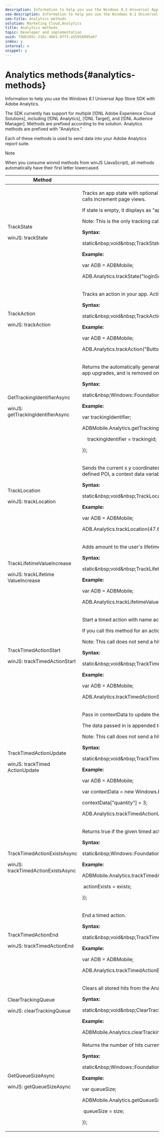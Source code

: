 ```yaml
---
description: Information to help you use the Windows 8.1 Universal App Store SDK with Adobe Analytics.
seo-description: Information to help you use the Windows 8.1 Universal App Store SDK with Adobe Analytics.
seo-title: Analytics methods
solution: Marketing Cloud,Analytics
title: Analytics methods
topic: Developer and implementation
uuid: 79db105c-216c-4061-97f3-a55954995e67
index: y
internal: n
snippet: y
---
```


# Analytics methods{#analytics-methods}

Information to help you use the Windows 8.1 Universal App Store SDK with Adobe Analytics.

The SDK currently has support for multiple [!DNL Adobe Experience Cloud Solutions], including [!DNL Analytics], [!DNL Target], and [!DNL Audience Manager]. Methods are prefixed according to the solution. Analytics methods are prefixed with "Analytics."

Each of these methods is used to send data into your Adobe Analytics report suite.

>[!NOTE]
>
>When you consume winmd methods from winJS (JavaScript), all methods automatically have their first letter lowercased.

<table id="table_164CA94BE9BD44E59F60389A6D148DF0"> 
 <thead> 
  <tr> 
   <th colname="col1" class="entry"> Method </th> 
   <th colname="col2" class="entry"> Description </th> 
  </tr> 
 </thead>
 <tbody> 
  <tr> 
   <td colname="col1"> TrackState <p>winJS: trackState </p> </td> 
   <td colname="col2"> <p>Tracks an app state with optional context data. States are the views that are available in your app, such as "home dashboard", "app settings", "cart", and so on. These states are similar to pages on a website, and <span class="codeph"> TrackState </span> calls increment page views. </p> <p>If <span class="codeph"> state </span> is empty, it displays as "app name app version (build)" in reports. If you see this value in reports, make sure you are setting <span class="codeph"> state </span> in each <span class="codeph"> TrackState </span> call. </p> <p>Note:  This is the only tracking call that increments page views. </p> <p> <b>Syntax:</b> </p> 
    <codeblock class="syntax csharp">
      static&amp;nbsp;void&amp;nbsp;TrackState(Platform::String&amp;nbsp;^state,&amp;nbsp;Windows::Foundation::Collections::IMap&lt;Platform::String^,&amp;nbsp;Platform::Object^&gt;&amp;nbsp;^contextData); 
    </codeblock> <p> <b>Example:</b> </p> 
    <codeblock class="syntax javascript">
      var&nbsp;ADB&nbsp;=&nbsp;ADBMobile; 
     
ADB.Analytics.trackState("loginScreen",&nbsp;null); 
    </codeblock> </td> 
  </tr> 
  <tr> 
   <td colname="col1"> TrackAction <p>winJS: trackAction </p> </td> 
   <td colname="col2"> <p>Tracks an action in your app. Actions are the things that happen in your app that you want to measure, such as "logons", "banner taps", "feed subscriptions", and other metrics. </p> <p> <b>Syntax:</b> </p> 
    <codeblock class="syntax csharp">
      static&amp;nbsp;void&amp;nbsp;TrackAction(Platform::String&amp;nbsp;^action,&amp;nbsp;Windows::Foundation::Collections::IMap&lt;Platform::String^,&amp;nbsp;Platform::Object^&gt;&amp;nbsp;^contextData);&amp;nbsp;&amp;nbsp;&amp;nbsp; 
    </codeblock> <p> <b>Example:</b> </p> 
    <codeblock class="syntax javascript">
      var&nbsp;ADB&nbsp;=&nbsp;ADBMobile; 
     
ADB.Analytics.trackAction("Button&nbsp;Click",&nbsp;null); 
    </codeblock> </td> 
  </tr> 
  <tr> 
   <td colname="col1"> GetTrackingIdentifierAsync <p>winJS: getTrackingIdentifierAsync </p> </td> 
   <td colname="col2"> <p>Returns the automatically generated visitor identifier for Analytics. This is an app-specific unique visitor id that is generated on initial launch and then stored and used from that point forward. This ID is preserved between app upgrades, and is removed on uninstall. </p> <p> <b>Syntax:</b> </p> 
    <codeblock class="syntax csharp">
      static&amp;nbsp;Windows::Foundation::IAsyncOperation&lt;Platform::String^&gt;&amp;nbsp;^GetTrackingIdentifierAsync(); 
    </codeblock> <p> <b>Example:</b> </p> 
    <codeblock class="syntax javascript">
      var&nbsp;trackingIdentifier; 
     
ADBMobile.Analytics.getTrackingIdentifierAsync().then(function&nbsp;(trackingid)&nbsp;{ 
     
&nbsp;&nbsp;&nbsp;&nbsp;trackingIdentifier&nbsp;=&nbsp;trackingid; 
     
}); 
    </codeblock> </td> 
  </tr> 
  <tr> 
   <td colname="col1"> TrackLocation <p>winJS: trackLocation </p> </td> 
   <td colname="col2"> <p>Sends the current x y coordinates. Also uses points of interest defined in the <span class="codeph"> ADBMobileConfig.json </span> file to determine if the location provided as a parameter is within any of your POI. If the current coordinates are within a defined POI, a context data variable is populated and sent with the <span class="codeph"> trackLocation </span> call. </p> <p> <b>Syntax:</b> </p> 
    <codeblock class="syntax csharp">
      static&amp;nbsp;void&amp;nbsp;TrackLocation(double&amp;nbsp;lat,&amp;nbsp;double&amp;nbsp;lon,&amp;nbsp;double&amp;nbsp;accuracy,&amp;nbsp;Windows::Foundation::Collections::IMap&lt;Platform::String^,&amp;nbsp;Platform::Object^&gt;&amp;nbsp;^contextData); 
    </codeblock> <p> <b>Example:</b> </p> 
    <codeblock class="syntax javascript">
      var&nbsp;ADB&nbsp;=&nbsp;ADBMobile; 
     
ADB.Analytics.trackLocation(47.60621,&nbsp;-122.33207,&nbsp;null); 
    </codeblock> </td> 
  </tr> 
  <tr> 
   <td colname="col1"> TrackLifetime​ValueIncrease <p>winJS: trackLifetime​ValueIncrease </p> </td> 
   <td colname="col2"> <p> Adds <span class="codeph"> amount </span> to the user's lifetime value. </p> <p> <b>Syntax:</b> </p> 
    <codeblock class="syntax csharp">
      static&amp;nbsp;void&amp;nbsp;TrackLifetimeValueIncrease(float&amp;nbsp;amount,&amp;nbsp;Windows::Foundation::Collections::IMap&lt;Platform::String^,&amp;nbsp;Platform::Object^&gt;&amp;nbsp;^contextData); 
    </codeblock> <p> <b>Example:</b> </p> 
    <codeblock class="syntax javascript">
      var&nbsp;ADB&nbsp;=&nbsp;ADBMobile; 
     
ADB.Analytics.trackLifetimeValueIncrease(10,&nbsp;null); 
    </codeblock> </td> 
  </tr> 
  <tr> 
   <td colname="col1"> TrackTimed​ActionStart <p>winJS: trackTimed​ActionStart </p> </td> 
   <td colname="col2"> <p>Start a timed action with name <span class="codeph"> action </span>. </p> <p> If you call this method for an action that has already started, the previous timed action is overwritten. </p> <p>Note:  This call does not send a hit. </p> <p> <b>Syntax:</b> </p> 
    <codeblock class="syntax csharp">
      static&amp;nbsp;void&amp;nbsp;TrackTimedActionStart(Platform::String&amp;nbsp;^action,&amp;nbsp;Windows::Foundation::Collections::IMap&lt;Platform::String^,&amp;nbsp;Platform::Object^&gt;&amp;nbsp;^contextData); 
    </codeblock> <p> <b>Example:</b> </p> 
    <codeblock class="syntax javascript">
      var&nbsp;ADB&nbsp;=&nbsp;ADBMobile; 
     
ADB.Analytics.trackTimedActionStart("cartToCheckout",&nbsp;null); 
    </codeblock> </td> 
  </tr> 
  <tr> 
   <td colname="col1"> TrackTimed​ActionUpdate <p>winJS: trackTimed​ActionUpdate </p> </td> 
   <td colname="col2"> <p> Pass in <span class="codeph"> contextData </span> to update the context data associated with the given <span class="codeph"> action </span>. </p> <p>The <span class="codeph"> data </span> passed in is appended to the existing data for the given action, and overwrites the data if the same key is already defined for <span class="codeph"> action </span> . </p> <p>Note:  This call does not send a hit. </p> <p> <b>Syntax:</b> </p> 
    <codeblock class="syntax csharp">
      static&amp;nbsp;void&amp;nbsp;TrackTimedActionUpdate(Platform::String&amp;nbsp;^action,&amp;nbsp;Windows::Foundation::Collections::IMap&lt;Platform::String^,&amp;nbsp;Platform::Object^&gt;&amp;nbsp;^contextData); 
    </codeblock> <p> <b>Example:</b> </p> 
    <codeblock class="syntax javascript">
      var&nbsp;ADB&nbsp;=&nbsp;ADBMobile; 
     
var&nbsp;contextData&nbsp;=&nbsp;new&nbsp;Windows.Foundation.Collections.PropertySet(); 
     
contextData["quantity"]&nbsp;=&nbsp;3; 
     
ADB.Analytics.trackTimedActionUpdate("cartToCheckout",&nbsp;contextData); 
    </codeblock> </td> 
  </tr> 
  <tr> 
   <td colname="col1"> TrackTimedActionExistsAsync <p>winJS: trackTimedActionExistsAsync </p> </td> 
   <td colname="col2"> <p>Returns true if the given timed action exists, and false if it does not. </p> <p> <b>Syntax:</b> </p> 
    <codeblock class="syntax csharp">
      static&amp;nbsp;Windows::Foundation::IAsyncOperation&lt;bool&gt;&amp;nbsp;^TrackTimedActionExistsAsync(Platform::String&amp;nbsp;^action); 
    </codeblock> <p> <b>Example:</b> </p> 
    <codeblock class="syntax javascript">
      ADBMobile.Analytics.trackTimedActionExistsAsync("signUp").then(function&nbsp;(exists)&nbsp;{ 
     
&nbsp;actionExists&nbsp;=&nbsp;exists; 
     
}); 
    </codeblock> </td> 
  </tr> 
  <tr> 
   <td colname="col1"> TrackTimed​ActionEnd <p>winJS: trackTimed​ActionEnd </p> </td> 
   <td colname="col2"> <p> End a timed action. </p> 
    <!--<p>If you provide <codeph>block</codeph>, you will have access to the final time values and be able to manipulate <codeph>data</codeph> prior to sending the final hit. </p> <note>If you provide <codeph>block</codeph>, you must return true to send a hit. Passing in <codeph>null</codeph> for <codeph>block</codeph> sends the final hit. </note>--> <p> <b>Syntax:</b> </p> 
    <codeblock class="syntax csharp">
      static&amp;nbsp;void&amp;nbsp;TrackTimedActionEnd(Platform::String&amp;nbsp;^action); 
    </codeblock> <p> <b>Example:</b> </p> 
    <codeblock class="syntax javascript">
      var&nbsp;ADB&nbsp;=&nbsp;ADBMobile; 
     
ADB.Analytics.trackTimedActionEnd("cartToCheckout"); 
    </codeblock> </td> 
  </tr> 
  <tr> 
   <td colname="col1"> ClearTrackingQueue <p>winJS: clearTrackingQueue </p> </td> 
   <td colname="col2"> <p>Clears all stored hits from the Analytics tracking queue. </p> <p> <b>Syntax:</b> </p> 
    <codeblock class="syntax csharp">
      static&amp;nbsp;void&amp;nbsp;ClearTrackingQueue(); 
    </codeblock> <p> <b>Example:</b> </p> 
    <codeblock class="syntax javascript">
      ADBMobile.Analytics.clearTrackingQueue(); 
    </codeblock> </td> 
  </tr> 
  <tr> 
   <td colname="col1"> GetQueueSizeAsync <p>winJS: getQueueSizeAsync </p> </td> 
   <td colname="col2"> <p>Returns the number of hits currently stored in the Analytics queue. </p> <p> <b>Syntax:</b> </p> 
    <codeblock class="syntax csharp">
      static&amp;nbsp;Windows::Foundation::IAsyncOperation&lt;int&gt;&amp;nbsp;^GetQueueSizeAsync(); 
    </codeblock> <p> <b>Example:</b> </p> 
    <codeblock class="syntax javascript">
      var&nbsp;queueSize; 
     
ADBMobile.Analytics.getQueueSizeAsync().then(function&nbsp;(size)&nbsp;{ 
     
&nbsp;queueSize&nbsp;=&nbsp;size; 
     
}); 
    </codeblock> </td> 
  </tr> 
 </tbody> 
</table>

